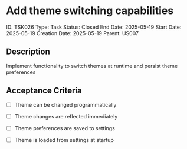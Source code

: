 # Add theme switching capabilities

ID: TSK026
Type: Task
Status: Closed
End Date: 2025-05-19
Start Date: 2025-05-19
Creation Date: 2025-05-19
Parent: US007

## Description

Implement functionality to switch themes at runtime and persist theme preferences

## Acceptance Criteria

- [ ] Theme can be changed programmatically
- [ ] Theme changes are reflected immediately
- [ ] Theme preferences are saved to settings
- [ ] Theme is loaded from settings at startup


